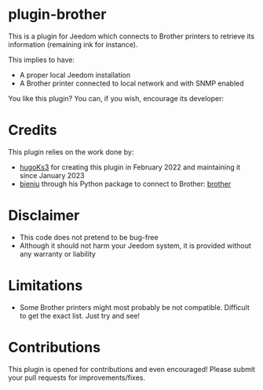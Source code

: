 # plugin-brother
This is a plugin for Jeedom which connects to Brother printers to retrieve its information (remaining ink for instance).

This implies to have:
- A proper local Jeedom installation
- A Brother printer connected to local network and with SNMP enabled

You like this plugin? You can, if you wish, encourage its developer:

[//]: [![Donate](https://img.shields.io/badge/Donate-PayPal-green.svg)](https://www.paypal.com/paypalme/hugoKs3)

# Credits
This plugin relies on the work done by:
- [hugoKs3](https://github.com/hugoKs3) for creating this plugin in February 2022 and maintaining it since January 2023
- [bieniu](https://github.com/bieniu) through his Python package to connect to Brother: [brother](https://github.com/bieniu/brother)

# Disclaimer
- This code does not pretend to be bug-free
- Although it should not harm your Jeedom system, it is provided without any warranty or liability

# Limitations
- Some Brother printers might most probably be not compatible. Difficult to get the exact list. Just try and see!

# Contributions
This plugin is opened for contributions and even encouraged! Please submit your pull requests for improvements/fixes.

